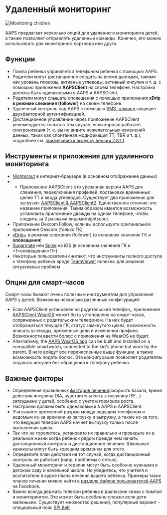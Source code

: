 # Удаленный мониторинг

![Monitoring children](../images/KidsMonitoring.png)

AAPS предлагает несколько опций для удаленного мониторинга детей, а также позволяет отправлять удаленные команды. Конечно, его можно использовать для мониторинга партнера или друга.

## Функции

- Помпа ребенка управляется телефоном ребенка с помощью AAPS.
- Родители могут дистанционно следить за всеми данными, такими как уровень глюкозы, активные углеводы, активный инсулин и т. д. с помощью приложения **AAPSClient** на своем телефоне. Настройки должны быть одинаковыми в AAPS и AAPSClient.
- Родители могут слышать оповещения с помощью приложения **xDrip в режиме слежения (follower)** на своем телефоне.
- Удаленный контроль над AAPS с помощью [SMS -команд ](../Children/SMS-Commands.md) защищен двухфакторной аутентификацией.
- Дистанционное управление через приложение AAPSClient рекомендуется только в том случае, если хорошо работает синхронизация (т. е. вы не видите нежелательных изменений данных, таких как спонтанная модификация TT, TBR и т. д.), подробнее см. [примечания к выпуску версии 2.8.1.1](Releasenotes-important-hints-2-8-1-1).

## Инструменты и приложения для удаленного мониторинга

- [Nightscout](https://nightscout.github.io/) в интернет-браузере (в основном отображение данных)
- * Приложение AAPSClient-это урезанная версии AAPS для слежения, переключения профилей, постановки временных целей TT и ввода углеводов. Существует два приложения для загрузки:  [AAPSClient & AAPSClient2](https://github.com/nightscout/AndroidAPS/releases/). Единственное отличие-это название приложения. Таким образом имеется возможность установить приложение дважды на одном телефоне, чтобы следить за 2 разными лицами/nightscout.
- Приложение Dexcom Follow, если вы используете оригинальное приложение Dexcom (только ГК)
- [xDrip+](../Configuration/xdrip.md) в режиме слежения (follower) (в основном значения ГК и **оповещения**)
- [Sugarmate](https://sugarmate.io/) или [Spike](https://spike-app.com/) на iOS (в основном значения ГК и <1>оповещения</1>)
- Некоторые пользователи считают, что инструменты полного доступа к телефону ребенка вроде [TeamViewer](https://www.teamviewer.com/) полезны для решения ситуативных проблем

## Опции для смарт-часов

Смарт-часы бывают очень полезным инструментом для управления AAPS у детей. Возможны несколько различных конфигураций:

- Если AAPSClient установлен на родительский телефон,, приложение [AAPSClient WearOS](https://github.com/nightscout/AndroidAPS/releases/) может быть установлено на смарт-часах, сопряженных с родительским телефоном. На них будет отображаться текущая ГК, статус замкнутого цикла, возможность вписать углеводы, временные цели и изменения профиля. Возможности ввести болюс с приложения на WearOS не будет.
- Alternatively, the [AAPS WearOS app](../Configuration/Watchfaces.md) can be built and installed on a compatible smartwatch, connected to the kid's phone but worn by the parent. В него войдут все перечисленные выше функции, а также возможность подать болюс. Эта конфигурация позволяет родителям подавать инсулин без обращения к телефону ребенка.

## Важные факторы

- Определение правильных [факторов лечения](FAQ-how-to-begin)(скорость базала, время действия инсулина DIA, чувствительность к инсулину ISF...) - затруднено у детей, особенно с учетом гормонов роста.
- Настройки должны быть одинаковыми в AAPS и AAPSClient.
- Учитывайте временной разрыв между ведущим телефоном и ведомым из-за времени на загрузку и выгрузку, а также из-за того, что ведущий телефон AAPS начнет выгрузку только после выполнения цикла.
- Так что не торопитесь, установите их правильно и проверьте их в реальной жизни когда ребенок рядом прежде чем начать дистанционный контроль и дистанционное лечение. Школьные каникулы могут быть хорошим временем для этого.
- Определите план действий на тот случай, когда дистанционный контроль не работает (напр. проблемы с сетью).
- Удаленный мониторинг и терапия могут быть особенно нужными в детском саду и начальной школе. Но убедитесь, что учителя и воспитатели в курсе плана лечения вашего ребенка. Примеры таких планов лечения можно найти в [разделе файлов пользователей AAPS](https://www.facebook.com/groups/AndroidAPSUsers/files/) на Facebook.
- Важно всегда держать телефон ребенка в диапазоне связи с помпой и мониторингом. Это может быть особенно сложно если дети маленькие. Существует множество решений, популярный вариант - специальный пояс [SPI Belt](https://spibelt.com/collections/kids-belts)
